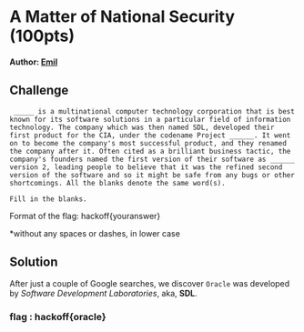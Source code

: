 # A Matter of National Security (100pts)
#### Author: [Emil](https://github.com/TheSkullCrushr)


## Challenge
`
_____ is a multinational computer technology corporation that is best known for its software solutions in a particular field of information technology. The company which was then named SDL, developed their first product for the CIA, under the codename Project ______. It went on to become the company's most successful product, and they renamed the company after it. Often cited as a brilliant business tactic, the company's founders named the first version of their software as ______ version 2, leading people to believe that it was the refined second version of the software and so it might be safe from any bugs or other shortcomings. All the blanks denote the same word(s).`

`Fill in the blanks.`

Format of the flag: hackoff{youranswer}

*without any spaces or dashes, in lower case

## Solution
After just a couple of Google searches, we discover `Oracle` was developed by *Software Development Laboratories*, aka, **SDL**.
### flag : hackoff{oracle}
